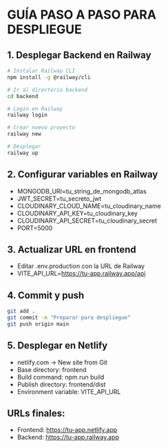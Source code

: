 # GUÍA PASO A PASO PARA DESPLIEGUE

## 1. Desplegar Backend en Railway
```bash
# Instalar Railway CLI
npm install -g @railway/cli

# Ir al directorio backend
cd backend

# Login en Railway
railway login

# Crear nuevo proyecto
railway new

# Desplegar
railway up
```

## 2. Configurar variables en Railway
- MONGODB_URI=tu_string_de_mongodb_atlas
- JWT_SECRET=tu_secreto_jwt
- CLOUDINARY_CLOUD_NAME=tu_cloudinary_name
- CLOUDINARY_API_KEY=tu_cloudinary_key  
- CLOUDINARY_API_SECRET=tu_cloudinary_secret
- PORT=5000

## 3. Actualizar URL en frontend
- Editar .env.production con la URL de Railway
- VITE_API_URL=https://tu-app.railway.app/api

## 4. Commit y push
```bash
git add .
git commit -m "Preparar para despliegue"
git push origin main
```

## 5. Desplegar en Netlify
- netlify.com → New site from Git
- Base directory: frontend
- Build command: npm run build
- Publish directory: frontend/dist
- Environment variable: VITE_API_URL

## URLs finales:
- Frontend: https://tu-app.netlify.app
- Backend: https://tu-app.railway.app
